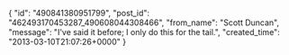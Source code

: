  {
   "id": "490841380951799",
   "post_id": "462493170453287_490608044308466",
   "from_name": "Scott Duncan",
   "message": "I've said it before; I only do this for the tail.",
   "created_time": "2013-03-10T21:07:26+0000"
 }

